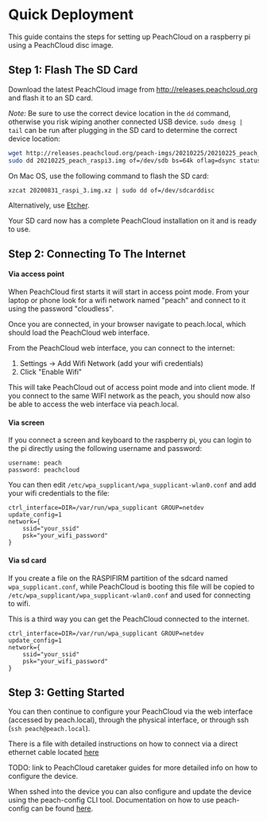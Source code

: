 # Quick Deployment

This guide contains the steps for setting up PeachCloud on a raspberry pi using a PeachCloud disc image. 

## Step 1: Flash The SD Card

Download the latest PeachCloud image from http://releases.peachcloud.org and flash it to an SD card.

_Note:_ Be sure to use the correct device location in the `dd` command, otherwise you risk wiping another connected USB device. `sudo dmesg | tail` can be run after plugging in the SD card to determine the correct device location:

```bash
wget http://releases.peachcloud.org/peach-imgs/20210225/20210225_peach_raspi3.img
sudo dd 20210225_peach_raspi3.img of=/dev/sdb bs=64k oflag=dsync status=progress
```

On Mac OS, use the following command to flash the SD card:

`xzcat 20200831_raspi_3.img.xz | sudo dd of=/dev/sdcarddisc`

Alternatively, use [Etcher](https://www.balena.io/etcher/).

Your SD card now has a complete PeachCloud installation on it and is ready to use. 


## Step 2: Connecting To The Internet 

#### Via access point

When PeachCloud first starts it will start in access point mode. From your laptop or phone look for a wifi network 
named "peach" and connect to it using the password "cloudless". 

Once you are connected, in your browser navigate to peach.local,
which should load the PeachCloud web interface. 

From the PeachCloud web interface, you can connect to the internet:
1. Settings -> Add Wifi Network (add your wifi credentials)
2. Click "Enable Wifi"

This will take PeachCloud out of access point mode and into client mode. 
If you connect to the same WIFI network as the peach, 
you should now also be able to access the web interface via peach.local. 


#### Via screen

If you connect a screen and keyboard to the raspberry pi, you can login to the pi directly using 
the following username and password:
```
username: peach
password: peachcloud
```

You can then edit `/etc/wpa_supplicant/wpa_supplicant-wlan0.conf`
and add your wifi credentials to the file:

```
ctrl_interface=DIR=/var/run/wpa_supplicant GROUP=netdev
update_config=1
network={
    ssid="your_ssid"
    psk="your_wifi_password"
}
```

#### Via sd card 

If you create a file on the RASPIFIRM partition of the sdcard named `wpa_supplicant.conf`,
while PeachCloud is booting this file will be copied to `/etc/wpa_supplicant/wpa_supplicant-wlan0.conf`
and used for connecting to wifi. 

This is a third way you can get the PeachCloud connected to the internet. 

```
ctrl_interface=DIR=/var/run/wpa_supplicant GROUP=netdev
update_config=1
network={
    ssid="your_ssid"
    psk="your_wifi_password"
}
```


## Step 3: Getting Started

You can then continue to configure your PeachCloud via the web interface (accessed by peach.local),
through the physical interface, or through ssh (`ssh peach@peach.local`).

There is a file with detailed instructions on how to connect via a direct ethernet cable located [here](/software/operating_system/networking.md)

TODO: link to PeachCloud caretaker guides for more detailed info on how to configure the device.

When sshed into the device you can also configure and update the device using the peach-config CLI tool. 
Documentation on how to use peach-config can be found [here](https://github.com/peachcloud/peach-config).